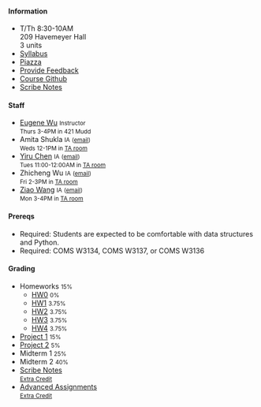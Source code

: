 #### Information 

* T/Th 8:30-10AM    
  209 Havemeyer Hall    
  3 units
* [Syllabus](./syllabus)
* [Piazza](https://piazza.com/columbia/spring2019/databasesw4111/)
* [Provide Feedback](https://goo.gl/forms/QIfWsPnwu3YHtamk1)
* [Course Github](http://github.com/w4111)
* [Scribe Notes](https://github.com/w4111/scribenotes/wiki)    

#### Staff


* [Eugene Wu](http://www.eugenewu.net) <small>Instructor</small>   
  <small>Thurs 3-4PM in 421 Mudd</small>
* Amita Shukla <small>IA</small> <small>([email](mailto:ajs2349@columbia.edu))</small><br>
  <small>Weds 12-1PM in [TA room](https://ia.cs.columbia.edu/tamap.shtml)</small>
* [Yiru Chen](https://www.cs.columbia.edu/~chen1ru/) <small>IA</small> <small>([email](mailto:yiru.chen@columbia.edu))</small><br>
  <small>Tues 11:00-12:00AM in [TA room](https://ia.cs.columbia.edu/tamap.shtml)</small>
* Zhicheng Wu <small>IA</small> <small>([email](mailto:zw2497@columbia.edu))</small><br>
  <small>Fri 2-3PM in [TA room](https://ia.cs.columbia.edu/tamap.shtml)</small>
* [Ziao Wang](http://ziaowang.me) <small>IA</small> <small>([email](mailto:zw2498@columbia.edu))</small><br>
  <small>Mon 3-4PM in [TA room](https://ia.cs.columbia.edu/tamap.shtml)</small>



#### Prereqs

* Required: Students are expected to be comfortable with data structures and Python.
* Required: COMS W3134, COMS W3137, or COMS W3136  

#### Grading

* Homeworks <small>15%</small>
  * [HW0](https://github.com/w4111/hw0) <small>0%</small>
  * [HW1](https://github.com/w4111/hw1) <small>3.75%</small>
  * [HW2](https://github.com/w4111/hw2) <small>3.75%</small>
  * [HW3](https://github.com/w4111/hw3) <small>3.75%</small>
  * [HW4](https://github.com/w4111/hw4) <small>3.75%</small>
* [Project 1](https://github.com/w4111/project1) <small>15%</small>
* [Project 2](https://github.com/w4111/project2) <small>5%</small>
* Midterm 1 <small>25%</small>
* Midterm 2 <small>40%</small>
* [Scribe Notes](https://github.com/w4111/scribenotes/wiki)    
  <small>[Extra Credit](./syllabus#ec)</small>
* [Advanced Assignments](https://github.com/w4111/advanced-public)  
  <small>[Extra Credit](./syllabus#ec)</small>


